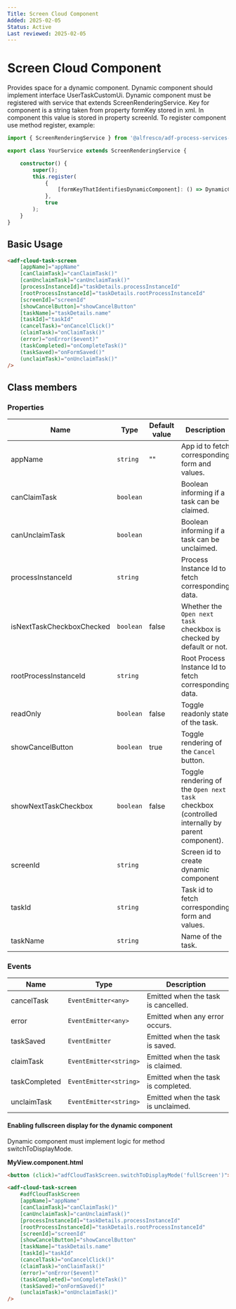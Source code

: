 ```yaml
---
Title: Screen Cloud Component
Added: 2025-02-05
Status: Active
Last reviewed: 2025-02-05
---
```


# Screen Cloud Component

Provides space for a dynamic component. Dynamic component should implement interface UserTaskCustomUi. 
Dynamic component must be registered with service that extends ScreenRenderingService. Key for component
is a string taken from property formKey stored in xml. In component this value is stored in property screenId.
To register component use method register, example:

```typescript
import { ScreenRenderingService } from '@alfresco/adf-process-services-cloud';

export class YourService extends ScreenRenderingService {

    constructor() {
        super();
        this.register(
            {
                [formKeyThatIdentifiesDynamicComponent]: () => DynamicComponent
            },
            true
        );
    }
}
```

## Basic Usage

```html
<adf-cloud-task-screen 
    [appName]="appName"
    [canClaimTask]="canClaimTask()"
    [canUnclaimTask]="canUnclaimTask()"
    [processInstanceId]="taskDetails.processInstanceId"
    [rootProcessInstanceId]="taskDetails.rootProcessInstanceId"
    [screenId]="screenId"
    [showCancelButton]="showCancelButton"
    [taskName]="taskDetails.name"
    [taskId]="taskId"
    (cancelTask)="onCancelClick()"
    (claimTask)="onClaimTask()"
    (error)="onError($event)"
    (taskCompleted)="onCompleteTask()"
    (taskSaved)="onFormSaved()"
    (unclaimTask)="onUnclaimTask()"
/>
```

## Class members

### Properties

| Name                      | Type                                  | Default value | Description                                       |
|---------------------------|---------------------------------------|---------------|---------------------------------------------------|
| appName                   | `string`                              | ""            | App id to fetch corresponding form and values.    |
| canClaimTask              | `boolean`                             |               | Boolean informing if a task can be claimed.       |
| canUnclaimTask            | `boolean`                             |               | Boolean informing if a task can be unclaimed.     |
| processInstanceId         | `string`                              |               | Process Instance Id to fetch corresponding data.  |
| isNextTaskCheckboxChecked | `boolean`                             | false         | Whether the `Open next task` checkbox is checked by default or not. |
| rootProcessInstanceId     | `string`                              |               | Root Process Instance Id to fetch corresponding data.  |
| readOnly                  | `boolean`                             | false         | Toggle readonly state of the task.                |
| showCancelButton          | `boolean`                             | true          | Toggle rendering of the `Cancel` button.          |
| showNextTaskCheckbox      | `boolean`                             | false         | Toggle rendering of the `Open next task` checkbox (controlled internally by parent component). |
| screenId                  | `string`                              |               | Screen id to create dynamic component             |
| taskId                    | `string`                              |               | Task id to fetch corresponding form and values.   |
| taskName                  | `string`                              |               | Name of the task.                                 |


### Events

| Name               | Type                   | Description                                |
|--------------------|------------------------|--------------------------------------------|
| cancelTask         | `EventEmitter<any>`    | Emitted when the task is cancelled.        |
| error              | `EventEmitter<any>`    | Emitted when any error occurs.             |
| taskSaved          | `EventEmitter`         | Emitted when the task is saved.            |
| claimTask          | `EventEmitter<string>` | Emitted when the task is claimed.          |
| taskCompleted      | `EventEmitter<string>` | Emitted when the task is completed.        |
| unclaimTask        | `EventEmitter<string>` | Emitted when the task is unclaimed.        |


#### Enabling fullscreen display for the dynamic component

Dynamic component must implement logic for method switchToDisplayMode.

**MyView.component.html**

```html
<button (click)="adfCloudTaskScreen.switchToDisplayMode('fullScreen')">Full screen</button>

<adf-cloud-task-screen  
    #adfCloudTaskScreen
    [appName]="appName"
    [canClaimTask]="canClaimTask()"
    [canUnclaimTask]="canUnclaimTask()"
    [processInstanceId]="taskDetails.processInstanceId"
    [rootProcessInstanceId]="taskDetails.rootProcessInstanceId"
    [screenId]="screenId"
    [showCancelButton]="showCancelButton"
    [taskName]="taskDetails.name"
    [taskId]="taskId"
    (cancelTask)="onCancelClick()"
    (claimTask)="onClaimTask()"
    (error)="onError($event)"
    (taskCompleted)="onCompleteTask()"
    (taskSaved)="onFormSaved()"
    (unclaimTask)="onUnclaimTask()"
/>
```
